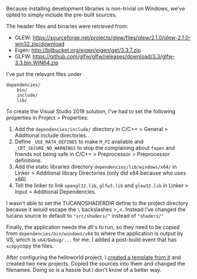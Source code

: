 Because installing development libraries is non-trivial on Windows, we've opted to simply include the pre-built sources.

The header files and binaries were retrieved from:

 - GLEW: https://sourceforge.net/projects/glew/files/glew/2.1.0/glew-2.1.0-win32.zip/download
 - Eigen: http://bitbucket.org/eigen/eigen/get/3.3.7.zip
 - GLFW: https://github.com/glfw/glfw/releases/download/3.3/glfw-3.3.bin.WIN64.zip

I've put the relevant files under

```
dependencies/
    bin/
    include/
    lib/
```

To create the Visual Studio 2019 solution, I've had to set the following properties in Project > Properties:

1. Add the `dependencies/include/` directory in C/C++ > General > Additional include directories.
2. Define `_USE_MATH_DEFINES` to make `M_PI` available and `_CRT_SECURE_NO_WARNINGS` to stop the complaining about `fopen` and friends not being safe in C/C++ > Preprocessor > Preprocessor definitions.
3. Add the static libraries directory `dependencies/lib/windows/x64/` in Linker > Additional library Directories (only did x64 because who uses x86).
4. Tell the linker to link `opengl32.lib`, `glfw3.lib` and `glew32.lib` in Linker > Input > Additional Dependencies.

I wasn't able to set the TUCANOSHADERDIR define to the project directory because it would escape the `\` backslashes >_<. Instead I've changed the tucano source to default to `"src/shaders/"` instead of `"shaders/"`

Finally, the application needs the dll's to run, so they need to be copied from `dependencies/bin/windows/x64` to where the application is output by VS, which is `x64/Debug/...` for me. I added a post-build event that has `xcopy`copy the files.

After configuring the helloworld project, I [created a template from it](https://stackoverflow.com/a/42617255) and created two new projects. Copied the sources into them and changed the filenames. Doing so is a hassle but I don't know of a better way.
